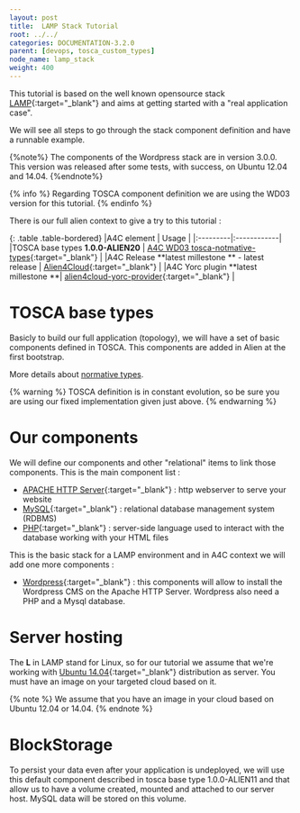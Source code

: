 ```yaml
---
layout: post
title:  LAMP Stack Tutorial
root: ../../
categories: DOCUMENTATION-3.2.0
parent: [devops, tosca_custom_types]
node_name: lamp_stack
weight: 400
---
```


This tutorial is based on the well known opensource stack [LAMP](http://fr.wikipedia.org/wiki/LAMP){:target="_blank"} and aims at getting started with a "real application case".

We will see all steps to go through the stack component definition and have a runnable example.

{%note%}
The components of the Wordpress stack are in version 3.0.0. This version was released after some tests, with success, on Ubuntu 12.04 and 14.04.
{%endnote%}

{% info %}
Regarding TOSCA component definition we are using the WD03 version for this tutorial.
{% endinfo %}

There is our full alien context to give a try to this tutorial :

{: .table .table-bordered}
|A4C element  | Usage |
|:---------|:------------|
|TOSCA base types **1.0.0-ALIEN20** | [A4C WD03 tosca-notmative-types](https://github.com/alien4cloud/alien4cloud-extended-types){:target="_blank"} |
|A4C Release **latest millestone ** - latest release  | [Alien4Cloud](https://www.portaildulibre.fr/nexus/repository/opensource-releases/alien4cloud/alien4cloud-premium-dist/3.0.0-M8/alien4cloud-premium-dist-3.0.0-M8-dist.tar.gz){:target="_blank"} |
|A4C Yorc plugin **latest millestone **| [alien4cloud-yorc-provider](https://www.portaildulibre.fr/nexus/repository/opensource-releases/alien4cloud/alien4cloud-yorc-provider/3.0.0-M8/alien4cloud-yorc-provider-3.0.0-M8.zip){:target="_blank"} |


# TOSCA base types

Basicly to build our full application (topology), we will have a set of basic components defined in TOSCA. This components are added in Alien at the first bootstrap.

More details about [normative types](#/documentation/1.0.0/devops_guide/normative_types/tosca_concepts_types_normative_nodes.html).

{% warning %}
TOSCA definition is in constant evolution, so be sure you are using our fixed implementation given just above.
{% endwarning %}

# Our components

We will define our components and other "relational" items to link those components. This is the main component list :

* [APACHE HTTP Server](http://en.wikipedia.org/wiki/Apache_HTTP_Server){:target="_blank"} : http webserver to serve your website
* [MySQL](http://en.wikipedia.org/wiki/MySQL){:target="_blank"} : relational database management system (RDBMS)
* [PHP](http://en.wikipedia.org/wiki/PHP){:target="_blank"} : server-side language used to interact with the database working with your HTML files

This is the basic stack for a LAMP environment and in A4C context we will add one more components :

* [Wordpress](http://wordpress.org/){:target="_blank"} : this components will allow to  install the Wordpress CMS on the Apache HTTP Server. Wordpress also need a PHP and a Mysql database.

# Server hosting

The **L** in LAMP stand for Linux, so for our tutorial we assume that we're working with [Ubuntu 14.04](http://cdimage.ubuntu.com/netboot/14.04/){:target="_blank"} distribution as server. You must have an
image on your targeted cloud based on it.

{% note %}
We assume that you have an image in your cloud based on Ubuntu 12.04 or 14.04.
{% endnote %}

# BlockStorage

To persist your data even after your application is undeployed, we will use this default component described in tosca base type 1.0.0-ALIEN11 and that allow us to have a volume created, mounted and attached to our server host. MySQL data will be stored on this volume.
